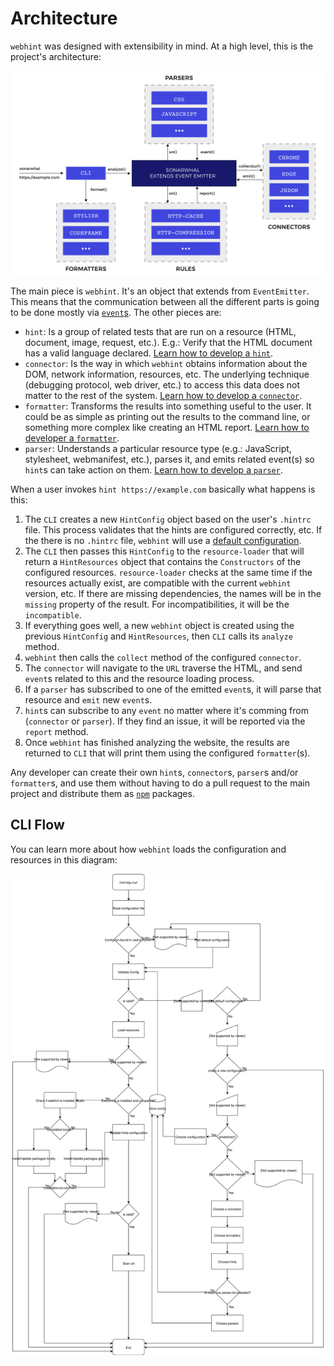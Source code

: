 # Architecture

`webhint` was designed with extensibility in mind. At a high level, this is
the project's architecture:

[![webhint's architecture](images/architecture.svg)](images/architecture.svg)

The main piece is `webhint`. It's an object that extends from `EventEmitter`.
This means that the communication between all the different parts is going to
be done mostly via [`event`s][events]. The other pieces are:

* `hint`: Is a group of related tests that are run on a resource (HTML,
  document, image, request, etc.). E.g.: Verify that the HTML document has a
  valid language declared.
  [Learn how to develop a `hint`][new hint].
* `connector`: Is the way in which `webhint` obtains information about the
  DOM, network information, resources, etc. The underlying technique (debugging
  protocol, web driver, etc.) to access this data does not matter to the rest
  of the system.
  [Learn how to develop a `connector`][new connector].
* `formatter`: Transforms the results into something useful to the user. It
  could be as simple as printing out the results to the command line, or
  something more complex like creating an HTML report.
  [Learn how to developer a `formatter`][new formatter].
* `parser`: Understands a particular resource type (e.g.: JavaScript,
  stylesheet, webmanifest, etc.), parses it, and emits related event(s) so
  `hint`s can take action on them.
  [Learn how to develop a `parser`][new parser].

When a user invokes `hint https://example.com` basically what happens is
this:

1. The `CLI` creates a new `HintConfig` object based on the user's
   `.hintrc` file. This process validates that the hints are configured
   correctly, etc. If the there is no `.hintrc` file, `webhint` will
   use a [default configuration][default configuration].
1. The `CLI` then passes this `HintConfig` to the `resource-loader` that
   will return a `HintResources` object that contains the `Constructors`
   of the configured resources. `resource-loader` checks at the same time if
   the resources actually exist, are compatible with the current `webhint`
   version, etc. If there are missing dependencies, the names will be in the
   `missing` property of the result. For incompatibilities, it will be the
   `incompatible`.
1. If everything goes well, a new `webhint` object is created using the
   previous `HintConfig` and `HintResources`, then `CLI` calls its
   `analyze` method.
1. `webhint` then calls the `collect` method of the configured `connector`.
1. The `connector` will navigate to the `URL` traverse the HTML, and send
   `event`s related to this and the resource loading process.
1. If a `parser` has subscribed to one of the emitted `event`s, it will parse
   that resource and `emit` new `event`s.
1. `hint`s can subscribe to any `event` no matter where it's comming from
   (`connector` or `parser`). If they find an issue, it will be reported via the
   `report` method.
1. Once `webhint` has finished analyzing the website, the results are returned
   to `CLI` that will print them using the configured `formatter`(s).

Any developer can create their own `hint`s, `connector`s, `parser`s
and/or `formatter`s, and use them without having to do a pull request to
the main project and distribute them as [`npm`][npm] packages.

## CLI Flow

You can learn more about how `webhint` loads the configuration and resources
in this diagram:

[![webhint's flow diagram](images/cli.svg)](images/cli.svg)

<!-- Link labels: -->

[default configuration]: ../../user-guide/#default-configuration
[events]: ./events.md
[new connector]: ../how-to/connector.md
[new formatter]:../how-to/formatter.md
[new parser]: ../how-to/parser.md
[new hint]: ../how-to/hint.md
[npm]: https://www.npmjs.com/
[typescript]: https://www.typescriptlang.org/
